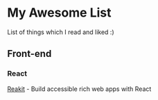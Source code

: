 # My Awesome List
List of things which I read and liked :)

## Front-end

### React
[Reakit](https://reakit.io/) - Build accessible rich web apps with React
